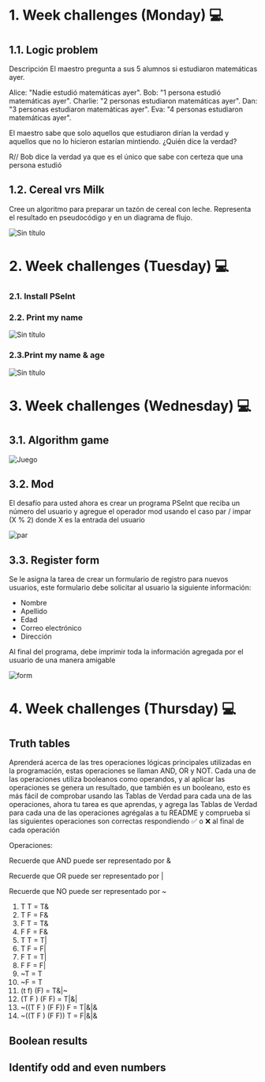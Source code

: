 # 1. Week challenges (Monday) 💻
## 1.1. Logic problem

Descripción
El maestro pregunta a sus 5 alumnos si estudiaron matemáticas ayer.

Alice: "Nadie estudió matemáticas ayer".
Bob: "1 persona estudió matemáticas ayer".
Charlie: "2 personas estudiaron matemáticas ayer".
Dan: "3 personas estudiaron matemáticas ayer".
Eva: "4 personas estudiaron matemáticas ayer".

El maestro sabe que solo aquellos que estudiaron dirían la verdad y aquellos que no lo hicieron estarían mintiendo. ¿Quién dice la verdad?

R// Bob dice la verdad ya que es el único que sabe con certeza que una persona estudió

## 1.2. Cereal vrs Milk

Cree un algoritmo para preparar un tazón de cereal con leche. Representa el resultado en pseudocódigo y en un diagrama de flujo.

![Sin título](https://user-images.githubusercontent.com/118086376/233247337-b6fc5314-4e75-43c8-97a6-c3a6fcea8c2c.png)

# 2. Week challenges (Tuesday) 💻
### 2.1. Install PSeInt

### 2.2. Print my name

![Sin título](https://user-images.githubusercontent.com/118086376/233263239-85e55cfc-8b6c-4f3b-8f7c-f7753d7c7f3d.png)

### 2.3.Print my name & age

![Sin título](https://user-images.githubusercontent.com/118086376/233266397-18eb7adf-8bf4-4670-b075-e7417cb41b3b.png)

# 3. Week challenges (Wednesday) 💻
## 3.1. Algorithm game

![Juego](https://github.com/KevinPatzan95/Practices_Core_Code_Fundamentals/assets/118086376/32f98cea-3ed9-476a-81b4-2e1e1a1c3713)

## 3.2. Mod

El desafío para usted ahora es crear un programa PSeInt que reciba un número del usuario y agregue el operador mod usando el caso par / impar (X % 2) donde X es la entrada del usuario

![par](https://github.com/KevinPatzan95/Practices_Core_Code_Fundamentals/assets/118086376/c0c529f3-2ac0-4ebc-8207-e5a13271ac60)

## 3.3. Register form

Se le asigna la tarea de crear un formulario de registro para nuevos usuarios, este formulario debe solicitar al usuario la siguiente información:

* Nombre
* Apellido
* Edad
* Correo electrónico
* Dirección

Al final del programa, debe imprimir toda la información agregada por el usuario de una manera amigable

![form](https://github.com/KevinPatzan95/Practices_Core_Code_Fundamentals/assets/118086376/853702c2-1c9b-4a58-83cd-00221040a8e1)

# 4. Week challenges (Thursday) 💻

## Truth tables

Aprenderá acerca de las tres operaciones lógicas principales utilizadas en la programación, estas operaciones se llaman AND, OR y NOT. Cada una de las operaciones utiliza booleanos como operandos, y al aplicar las operaciones se genera un resultado, que también es un booleano, esto es más fácil de comprobar usando las Tablas de Verdad para cada una de las operaciones, ahora tu tarea es que aprendas, y agrega las Tablas de Verdad para cada una de las operaciones agrégalas a tu README y comprueba si las siguientes operaciones son correctas respondiendo ✅ o ❌ al final de cada operación

Operaciones:

Recuerde que AND puede ser representado por &

Recuerde que OR puede ser representado por |

Recuerde que NO puede ser representado por ~

1. T T = T&
2. T F = F&
3. F T = T&
4. F F = F&
5. T T = T|
6. T F = F|
7. F T = T|
8. F F = F|
9. ~T = T
10. ~F = T
11. (t f) (F) = T&|~
12. (T F ) (F F) = T|&|
13. ~((T F ) (F F)) F = T|&|&
14. ~((T F ) (F F)) T = F|&|&

## Boolean results


## Identify odd and even numbers
